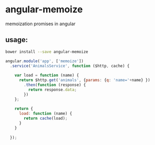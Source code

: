 # angular-memoize
memoization promises in angular

## usage:

```sh
bower install --save angular-memoize
```

```js
angular.module('app', ['memoize'])
  .service('AnimalsService', function ($http, cache) {
  
    var load = function (name) {
      return $http.get('animals', {params: {q: 'name='+name} })
        .then(function (response) {
          return response.data;
        })
    };
    
    return {
      load: function (name) {
        return cache(load);
      }
    }
    
  });
```
